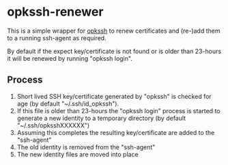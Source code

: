 # opkssh-renewer

This is a simple wrapper for [opkssh](https://github.com/openpubkey/opkssh) to renew certificates and (re-)add them to a running ssh-agent as required.

By default if the expect key/certificate is not found or is older than 23-hours it will be renewed by running "opkssh login".

## Process

1. Short lived SSH key/certificate generated by "opkssh" is checked for age (by default "~/.ssh/id_opkssh").
2. If this file is older than 23-hours the "opkssh login" process is started to generate a new identity to a temporary directory (by default "~/.ssh/opksshXXXXXX")
3. Assuming this completes the resulting key/certificate are added to the "ssh-agent"
4. The old identity is removed from the "ssh-agent"
5. The new identity files are moved into place

